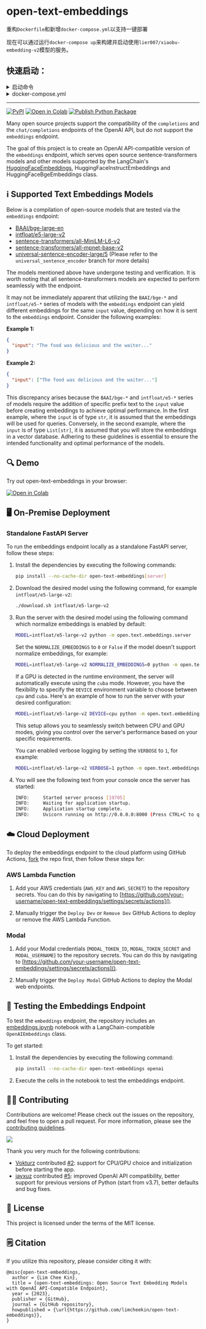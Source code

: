 # open-text-embeddings

重构`Dockerfile`和新增`docker-compose.yml`以支持一键部署

现在可以通过运行`docker-compose up`来构建并启动使用`lier007/xiaobu-embedding-v2`模型的服务。

## 快速启动：

<details>
  <summary>启动命令</summary>

  ```bash
  docker run -d -p 8000:8000 ghcr.io/cr-zhichen/cr-zhichen/open-text-embeddings:latest
  ```

</details>

<details>
  <summary>docker-compose.yml</summary>

  ```yml
  version: '3.8'

  services:
     embedding-server:
        image: ghcr.io/cr-zhichen/cr-zhichen/open-text-embeddings:latest
        ports:
           - "8000:8000"
  ```

</details>


--------

[![PyPI](https://img.shields.io/pypi/v/open-text-embeddings)](https://pypi.org/project/open-text-embeddings/)
[![Open in Colab](https://colab.research.google.com/assets/colab-badge.svg)](https://colab.research.google.com/drive/1wfgfkt6xk3meSF5jWHDMqo6mL0ZvPw2f?usp=sharing)
[![Publish Python Package](https://github.com/limcheekin/open-text-embeddings/actions/workflows/publish.yml/badge.svg)](https://github.com/limcheekin/open-text-embeddings/actions/workflows/publish.yml)

Many open source projects support the compatibility of the `completions` and the `chat/completions` endpoints of the OpenAI API, but do not support the `embeddings` endpoint.

The goal of this project is to create an OpenAI API-compatible version of the `embeddings` endpoint, which serves open source sentence-transformers models and other models supported by the LangChain's [HuggingFaceEmbeddings](https://api.python.langchain.com/en/latest/embeddings/langchain.embeddings.huggingface.HuggingFaceEmbeddings.html), HuggingFaceInstructEmbeddings and HuggingFaceBgeEmbeddings class.

## ℹ️ Supported Text Embeddings Models

Below is a compilation of open-source models that are tested via the `embeddings` endpoint:

- [BAAI/bge-large-en](https://huggingface.co/BAAI/bge-large-en)
- [intfloat/e5-large-v2](https://huggingface.co/intfloat/e5-large-v2)
- [sentence-transformers/all-MiniLM-L6-v2](https://huggingface.co/sentence-transformers/all-MiniLM-L6-v2)
- [sentence-transformers/all-mpnet-base-v2](https://huggingface.co/sentence-transformers/all-mpnet-base-v2)
- [universal-sentence-encoder-large/5](https://tfhub.dev/google/universal-sentence-encoder-large/5) (Please refer to the `universal_sentence_encoder` branch for more details)

The models mentioned above have undergone testing and verification. It is worth noting that all sentence-transformers models are expected to perform seamlessly with the endpoint.

It may not be immediately apparent that utilizing the `BAAI/bge-*` and `intfloat/e5-*` series of models with the `embeddings` endpoint can yield different embeddings for the same `input` value, depending on how it is sent to the `embeddings` endpoint. Consider the following examples:

**Example 1:**

```json
{
  "input": "The food was delicious and the waiter..."
}
```

**Example 2:**

```json
{
  "input": ["The food was delicious and the waiter..."]
}
```

This discrepancy arises because the `BAAI/bge-*` and `intfloat/e5-*` series of models require the addition of specific prefix text to the `input` value before creating embeddings to achieve optimal performance. In the first example, where the `input` is of type `str`, it is assumed that the embeddings will be used for queries. Conversely, in the second example, where the `input` is of type `List[str]`, it is assumed that you will store the embeddings in a vector database. Adhering to these guidelines is essential to ensure the intended functionality and optimal performance of the models.

## 🔍 Demo

Try out open-text-embeddings in your browser:

[![Open in Colab](https://colab.research.google.com/assets/colab-badge.svg)](https://colab.research.google.com/drive/1wfgfkt6xk3meSF5jWHDMqo6mL0ZvPw2f?usp=sharing)

## 🖥️ On-Premise Deployment

### Standalone FastAPI Server

To run the embeddings endpoint locally as a standalone FastAPI server, follow these steps:

1. Install the dependencies by executing the following commands:

   ```bash
   pip install --no-cache-dir open-text-embeddings[server]
   ```

2. Download the desired model using the following command, for example `intfloat/e5-large-v2`:

   ```bash
   ./download.sh intfloat/e5-large-v2
   ```

3. Run the server with the desired model using the following command which normalize embeddings is enabled by default:

   ```bash
   MODEL=intfloat/e5-large-v2 python -m open.text.embeddings.server
   ```

   Set the `NORMALIZE_EMBEDDINGS` to `0` or `False` if the model doesn't support normalize embeddings, for example:

   ```bash
   MODEL=intfloat/e5-large-v2 NORMALIZE_EMBEDDINGS=0 python -m open.text.embeddings.server
   ```

   If a GPU is detected in the runtime environment, the server will automatically execute using the `cuba` mode. However, you have the flexibility to specify the `DEVICE` environment variable to choose between `cpu` and `cuba`. Here's an example of how to run the server with your desired configuration:

   ```bash
   MODEL=intfloat/e5-large-v2 DEVICE=cpu python -m open.text.embeddings.server
   ```

   This setup allows you to seamlessly switch between CPU and GPU modes, giving you control over the server's performance based on your specific requirements.

   You can enabled verbose logging by setting the `VERBOSE` to `1`, for example:

   ```bash
   MODEL=intfloat/e5-large-v2 VERBOSE=1 python -m open.text.embeddings.server
   ```

4. You will see the following text from your console once the server has started:

   ```bash
   INFO:     Started server process [19705]
   INFO:     Waiting for application startup.
   INFO:     Application startup complete.
   INFO:     Uvicorn running on http://0.0.0.0:8000 (Press CTRL+C to quit)
   ```

## ☁️ Cloud Deployment
To deploy the embeddings endpoint to the cloud platform using GitHub Actions, [fork](https://github.com/limcheekin/open-text-embeddings/fork) the repo first, then follow these steps for:


### AWS Lambda Function

1. Add your AWS credentials (`AWS_KEY` and `AWS_SECRET`) to the repository secrets. You can do this by navigating to [https://github.com/your-username/open-text-embeddings/settings/secrets/actions]().

2. Manually trigger the `Deploy Dev` or `Remove Dev` GitHub Actions to deploy or remove the AWS Lambda Function.

### Modal

1. Add your Modal credentials (`MODAL_TOKEN_ID`, `MODAL_TOKEN_SECRET` and `MODAL_USERNAME`) to the repository secrets. You can do this by navigating to [https://github.com/your-username/open-text-embeddings/settings/secrets/actions]().

2. Manually trigger the `Deploy Modal` GitHub Actions to deploy the Modal web endpoints.


## 🧪 Testing the Embeddings Endpoint

To test the `embeddings` endpoint, the repository includes an [embeddings.ipynb](https://github.com/limcheekin/open-text-embeddings/blob/main/embeddings.ipynb) notebook with a LangChain-compatible `OpenAIEmbeddings` class.

To get started:

1. Install the dependencies by executing the following command:

   ```bash
   pip install --no-cache-dir open-text-embeddings openai
   ```

2. Execute the cells in the notebook to test the embeddings endpoint.

## 🧑‍💼 Contributing

Contributions are welcome! Please check out the issues on the repository, and feel free to open a pull request.
For more information, please see the [contributing guidelines](CONTRIBUTING.md).

<a href="https://github.com/limcheekin/open-text-embeddings/graphs/contributors">
  <img src="https://contrib.rocks/image?repo=limcheekin/open-text-embeddings" />
</a>

Thank you very much for the following contributions:

- [Vokturz](https://github.com/Vokturz) contributed [#2](https://github.com/limcheekin/open-text-embeddings/pull/2): support for CPU/GPU choice and initialization before starting the app.
- [jayxuz](https://github.com/jayxuz) contributed [#5](https://github.com/limcheekin/open-text-embeddings/pull/5): improved OpenAI API compatibility, better support for previous versions of Python (start from v3.7), better defaults and bug fixes.

## 📔 License

This project is licensed under the terms of the MIT license.

## 🗒️ Citation

If you utilize this repository, please consider citing it with:

```
@misc{open-text-embeddings,
  author = {Lim Chee Kin},
  title = {open-text-embeddings: Open Source Text Embedding Models with OpenAI API-Compatible Endpoint},
  year = {2023},
  publisher = {GitHub},
  journal = {GitHub repository},
  howpublished = {\url{https://github.com/limcheekin/open-text-embeddings}},
}
```
